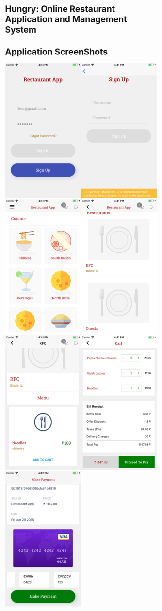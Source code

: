 # Hungry: Online Restaurant Application and Management System

# Application ScreenShots

<img src="screenshots/1.png" data-canonical-src="screenshots/1.png" width="250" /><img src="screenshots/2.png" data-canonical-src="screenshots/2.png" width="250" /><img src="screenshots/3.png" data-canonical-src="screenshots/3.png" width="250" /><img src="screenshots/4.png" data-canonical-src="screenshots/4.png" width="250" /><img src="screenshots/5.png" data-canonical-src="screenshots/5.png" width="250" /><img src="screenshots/6.png" data-canonical-src="screenshots/6.png" width="250" /><img src="screenshots/7.png" data-canonical-src="./screenshots/7.png" width="250" />


